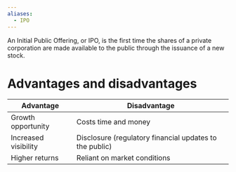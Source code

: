 ```yaml
---
aliases:
  - IPO
---
```

An Initial Public Offering, or IPO, is the first time the shares of a private corporation are made available to the public through the issuance of a new stock.
# Advantages and disadvantages
| Advantage | Disadvantage |
| ---- | ---- |
| Growth opportunity | Costs time and money |
| Increased visibility | Disclosure (regulatory financial updates to the public) |
| Higher returns | Reliant on market conditions |
